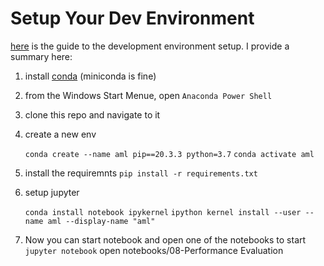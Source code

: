 # Setup Your Dev Environment
[here](https://docs.microsoft.com/en-us/azure/machine-learning/how-to-configure-environment) is the guide to the development environment setup. I provide a summary here:

1. install [conda](https://docs.conda.io/projects/conda/en/latest/user-guide/install/windows.html) (miniconda is fine) 
2. from the Windows Start Menue, open `Anaconda Power Shell`
3. clone this repo and navigate to it
4. create a new env 

   `conda create --name aml pip==20.3.3 python=3.7`
   `conda activate aml`
5. install the requiremnts
   `pip install -r requirements.txt`

6. setup jupyter

   `conda install notebook ipykernel`
   `ipython kernel install --user --name aml --display-name "aml"`
   
7. Now you can start notebook and open one of the notebooks to start
   `jupyter notebook`
   open notebooks/08-Performance Evaluation
   
